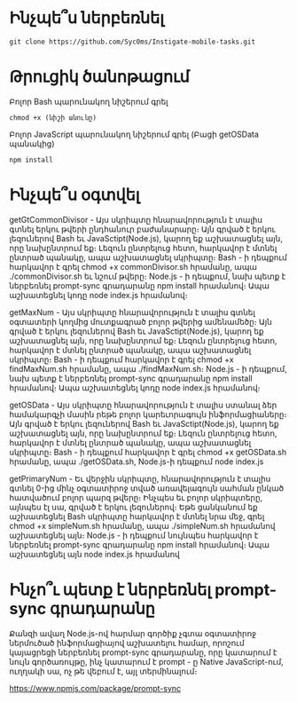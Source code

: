 # Ինչպե՞ս ներբեռնել
```
git clone https://github.com/Syc0ms/Instigate-mobile-tasks.git
```
# Թրուցիկ ծանոթացում

Բոլոր Bash պարունակող նիշերում գրել 
```
chmod +x (նիշի անունը)
```

Բոլոր JavaScript պարունակող նիշերում գրել (Բացի getOSData պանակից) 
```
npm install 
```
# Ինչպե՞ս օգտվել
getGtCommonDivisor - Այս սկրիպտը հնարավորություն է տալիս գտնել երկու թվերի ընդհանուր բաժանարարը։ Այն գրված է երկու լեզուներով Bash եւ JavaSctipt(Node.js), կարող եք աշխատացնել այն, որը նախընտրում եք։ Լեզուն ընտրելուց հետո, հարկավոր է մտնել ընտրած պանակը, ապա աշխատացնել սկրիպտը։ Bash - ի դեպքում հարկավոր է գրել chmod +x commonDivisor.sh հրամանը, ապա ․/commonDivisor.sh եւ նշում թվերը։ Node.js - ի դեպքում, նախ պետք է ներբեռնել prompt-sync գրադարանը npm install հրամանով։ Ապա աշխատեցնել կոդը node index.js հրամանով։

getMaxNum - Այս սկրիպտը հնարավորություն է տալիս գտնել օգտատերի կողմից մուտքագրած բոլոր թվերից ամենամեծը։ Այն գրված է երկու լեզուներով Bash եւ JavaSctipt(Node.js), կարող եք աշխատացնել այն, որը նախընտրում եք։ Լեզուն ընտրելուց հետո, հարկավոր է մտնել ընտրած պանակը, ապա աշխատացնել սկրիպտը։ Bash - ի դեպքում հարկավոր է գրել chmod +x findMaxNum.sh հրամանը, ապա ․/findMaxNum.sh։ Node.js - ի դեպքում, նախ պետք է ներբեռնել prompt-sync գրադարանը npm install հրամանով։ Ապա աշխատեցնել կոդը node index.js հրամանով։

getOSData - Այս սկրիպտը հնարավորություն է տալիս ստանալ ձեր համակարգչի մասին րեթե բոլոր կարեւորագույն ինֆորմացիաները։ Այն գրված է երկու լեզուներով Bash եւ JavaSctipt(Node.js), կարող եք աշխատացնել այն, որը նախընտրում եք։ Լեզուն ընտրելուց հետո, հարկավոր է մտնել ընտրած պանակը, ապա աշխատացնել սկրիպտը։ Bash - ի դեպքում հարկավոր է գրել chmod +x getOSData.sh հրամանը, ապա  ․/getOSData.sh, Node.js-ի դեպքում node index.js

getPrimaryNum - Եւ վերջին սկրիպտը, հնարավորություն է տալիս գտնել 0-ից մինչ օգտատիրոջ տված առավելագույն սահման ընկած հատվածում բոլոր պարզ թվերը։ Ինչպես եւ բոլոր սկրիպտերը, այնպես էլ սա, գրված է երկու լեզուներով։ Եթե ցանկանում եք աշխատեցնել Bash սկրիպտը հարկավոր է մտնել նրա մեջ, գրել chmod +x simpleNum.sh հրամանը, ապա  ./simpleNum.sh հրամանով աշխատեցնել այն։ Node.js - ի դեպքում նույնպես հարկավոր է ներբեռնել prompt-sync գրադարանը npm install հրամանով։ Ապա աշխատեցնել այն node index.js հրամանով

# Ինչո՞ւ պետք է ներբեռնել prompt-sync գրադարանը
Քանզի ավաղ Node.js-ով հարմար գործիք չգտա օգտատիրոջ ներմուծած ինֆորմացիայով աշխատելու համար, որոշում կայացրեցի ներբեռնել prompt-sync գրադարանը, որը կատարում է նույն գործառույթը, ինչ կատարում է prompt - ը Native JavaScript-ում, ուղղակի սա, ոչ թե վեբում է, այլ տերմինալում։

https://www.npmjs.com/package/prompt-sync
